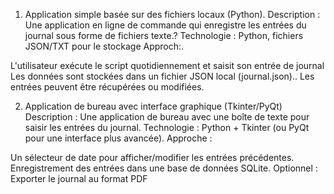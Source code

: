 1. Application simple basée sur des fichiers locaux (Python).
Description :
Une application en ligne de commande qui enregistre les entrées du journal sous forme de fichiers texte.?
Technologie : Python, fichiers JSON/TXT pour le stockage
Approch:.

L'utilisateur exécute le script quotidiennement et saisit son entrée de journal
Les données sont stockées dans un fichier JSON local (journal.json)..
Les entrées peuvent être récupérées ou modifiées.


2. Application de bureau avec interface graphique (Tkinter/PyQt)
Description :
Une application de bureau avec une boîte de texte pour saisir les entrées du journal.
Technologie : Python + Tkinter (ou PyQt pour une interface plus avancée).
Approche :

Un sélecteur de date pour afficher/modifier les entrées précédentes.
Enregistrement des entrées dans une base de données SQLite.
Optionnel : Exporter le journal au format PDF
